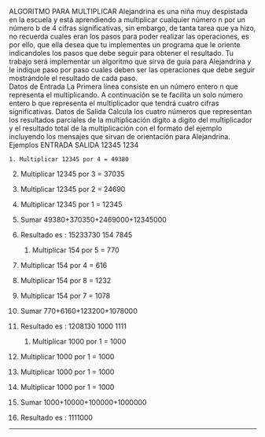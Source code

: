 ALGORITMO PARA MULTIPLICAR
Alejandrina es una niña muy despistada en la escuela y está aprendiendo a multiplicar cualquier número n por un número b de 4 cifras significativas, sin embargo, de tanta tarea que ya hizo, no recuerda cuales eran los pasos para poder realizar las operaciones, es por ello, que ella desea que tu implementes un programa que le oriente indicandoles los pasos que debe seguir para obtener el resultado.
Tu trabajo será implementar un algoritmo que sirva de guía para Alejandrina y le indique paso por paso cuales deben ser las operaciones que debe seguir mostrándole el resultado de cada paso.  
Datos de Entrada
La Primera línea consiste en un número entero n que representa el multiplicando. A continuación  se te facilita un solo número entero b que representa el multiplicador que tendrá cuatro cifras significativas.
Datos de Salida
Calcula los cuatro números que representan los resultados parciales de la multiplicación digito a digito del multiplicador y el resultado total de la multiplicación con el formato del ejemplo incluyendo los mensajes que sirvan de orientación para Alejandrina.
Ejemplos
ENTRADA
	SALIDA
	12345
1234


	1. Multiplicar 12345 por 4 = 49380
2. Multiplicar 12345 por 3 = 37035
3. Multiplicar 12345 por 2 = 24690
4. Multiplicar 12345 por 1 = 12345
5. Sumar
49380+370350+2469000+12345000
6. Resultado es : 15233730
	154
7845
	1. Multiplicar 154 por 5 = 770
2. Multiplicar 154 por 4 = 616
3. Multiplicar 154 por 8 = 1232
4. Multiplicar 154 por 7 = 1078
5. Sumar
770+6160+123200+1078000
6. Resultado es :  1208130
	1000
1111


	1. Multiplicar 1000 por 1 = 1000
2. Multiplicar 1000 por 1 = 1000
3. Multiplicar 1000 por 1 = 1000
4. Multiplicar 1000 por 1 = 1000
5. Sumar
1000+10000+100000+1000000
6. Resultado es  : 1111000


	

________________